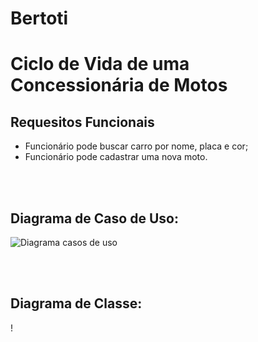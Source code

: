 # Bertoti
# Ciclo de Vida de uma Concessionária de Motos


## Requesitos Funcionais

- Funcionário pode buscar carro por nome, placa e cor;
- Funcionário pode cadastrar uma nova moto.

<br><br>
## Diagrama de Caso de Uso:
![Diagrama casos de uso](https://user-images.githubusercontent.com/102192948/207168280-621df87e-9051-4b87-a7f0-434275d6ce41.PNG)</br>

<br><br>
## Diagrama de Classe:
!</br>
